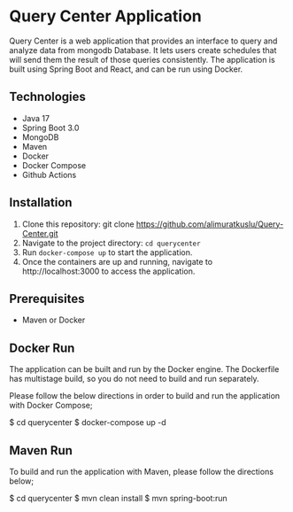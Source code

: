 # Query Center Application

Query Center is a web application that provides an interface to query and analyze data from mongodb Database. It lets users create schedules that will send them the result of those queries consistently. The application is built using Spring Boot and React, and can be run using Docker.

## Technologies

- Java 17
- Spring Boot 3.0
- MongoDB
- Maven
- Docker
- Docker Compose
- Github Actions

## Installation

1. Clone this repository: git clone https://github.com/alimuratkuslu/Query-Center.git
2. Navigate to the project directory: `cd querycenter` 
3. Run `docker-compose up`  to start the application.
4. Once the containers are up and running, navigate to http://localhost:3000 to access the application.

## Prerequisites

- Maven or Docker

## Docker Run

The application can be built and run by the Docker engine. The Dockerfile has multistage build, so you do not need to build and run separately.

Please follow the below directions in order to build and run the application with Docker Compose;

$ cd querycenter
$ docker-compose up -d

## Maven Run

To build and run the application with Maven, please follow the directions below;

$ cd querycenter
$ mvn clean install
$ mvn spring-boot:run




